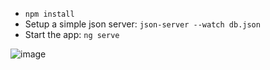 - `npm install`
- Setup a simple json server: `json-server --watch db.json`
- Start the app: `ng serve`

![image](https://github.com/ycleo/housing-app/assets/64058170/12db1dcb-80b7-4768-9ab5-8cb6dd91e39e)
